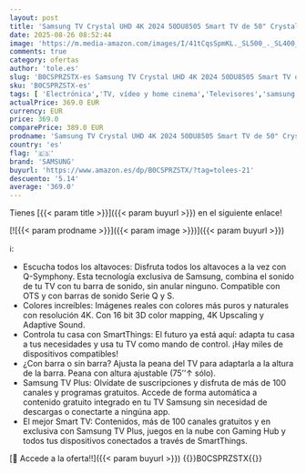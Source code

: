 ```yaml
---
layout: post
title: 'Samsung TV Crystal UHD 4K 2024 50DU8505 Smart TV de 50" Crystal UHD con Colores increíbles  el Mejor Smart TV  Peana con Altura Ajustable y Todos los Altavoces a la Vez con Q-Symphony'
date: 2025-08-26 08:52:44
image: 'https://m.media-amazon.com/images/I/41tCqsSpmKL._SL500_._SL400_.jpg'
comments: true
category: ofertas
author: 'tole.es'
slug: 'B0CSPRZSTX-es Samsung TV Crystal UHD 4K 2024 50DU8505 Smart TV de 50"...'
sku: 'B0CSPRZSTX-es'
tags: [ 'Electrónica','TV, vídeo y home cinema','Televisores','samsung','smart','tv','🇪🇸', ]
actualPrice: 369.0 EUR
currency: EUR
price: 369.0
comparePrice: 389.0 EUR
prodname: 'Samsung TV Crystal UHD 4K 2024 50DU8505 Smart TV de 50" Crystal UHD con Colores increíbles  el Mejor Smart TV  Peana con Altura Ajustable y Todos los Altavoces a la Vez con Q-Symphony'
country: 'es'
flag: '🇪🇸'
brand: 'SAMSUNG'
buyurl: 'https://www.amazon.es/dp/B0CSPRZSTX/?tag=tolees-21'
descuento: '5.14'
average: '369.0'
---
```


Tienes [{{< param title >}}]({{< param buyurl >}}) en el siguiente enlace!

[![{{< param prodname >}}]({{< param image >}})]({{< param buyurl >}})

ℹ️:

- Escucha todos los altavoces: Disfruta todos los altavoces a la vez con Q-Symphony. Esta tecnología exclusiva de Samsung, combina el sonido de tu TV con tu barra de sonido, sin anular ninguno. Compatible con OTS y con barras de sonido Serie Q y S.
- Colores increíbles: Imágenes reales con colores más puros y naturales con resolución 4K. Con 16 bit 3D color mapping, 4K Upscaling y Adaptive Sound.
- Controla tu casa con SmartThings: El futuro ya está aquí: adapta tu casa a tus necesidades y usa tu TV como mando de control. ¡Hay miles de dispositivos compatibles!
- ¿Con barra o sin barra? Ajusta la peana del TV para adaptarla a la altura de la barra. Peana con altura ajustable (75’’↑ sólo).
- Samsung TV Plus: Olvídate de suscripciones y disfruta de más de 100 canales y programas gratuitos. Accede de forma automática a contenido gratuito integrado en tu TV Samsung sin necesidad de descargas o conectarte a ningúna app.
- El mejor Smart TV: Contenidos, más de 100 canales gratuitos y en exclusiva con Samsung TV Plus, juegos en la nube con Gaming Hub y todos tus dispositivos conectados a través de SmartThings.

[🛒 Accede a la oferta!!]({{< param buyurl >}})
{{<world>}}B0CSPRZSTX{{</world>}}

